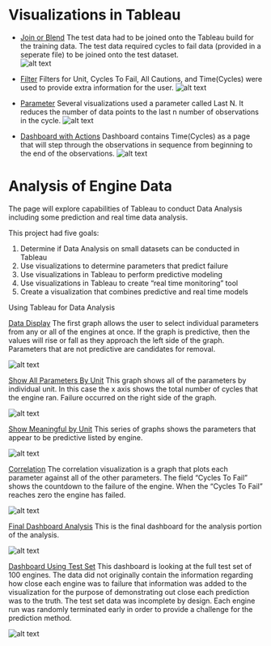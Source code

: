 # Visualizations in Tableau

* [Join or Blend](https://public.tableau.com/profile/steven.fischbach#!/vizhome/FinalProject-TestDataDashboardv2_0/StatusMonitor) The test data had to be joined onto the Tableau build for the training data. The test data required cycles to fail data (provided in a seperate file) to be joined onto the test dataset.  
![alt text](https://github.com/fischtank44/Engine_training_data/blob/master/Visualizations/images/Blend.JPG)

* [Filter](https://public.tableau.com/profile/steven.fischbach#!/vizhome/Finalproject-v2_0/PredictionChart?publish=yes) Filters for Unit, Cycles To Fail, All Cautions, and Time(Cycles) were used to provide extra information for the user. 
![alt text](https://github.com/fischtank44/Engine_training_data/blob/master/Visualizations/images/Filters%20lots%20of%20filters.JPG)

* [Parameter](https://public.tableau.com/profile/steven.fischbach#!/vizhome/Finalproject-v2_0/PredictionChart?publish=yes) Several visualizations used a parameter called Last N. It reduces the number of data points to the last n number of observations in the cycle. 
![alt text](https://github.com/fischtank44/Engine_training_data/blob/master/Visualizations/images/Parameter%20Last%20N.JPG)

* [Dashboard with Actions](https://public.tableau.com/profile/steven.fischbach#!/vizhome/Finalproject-v2_0/CautionsvsBigFormula?publish=yes) Dashboard contains Time(Cycles) as a page that will step through the observations in sequence from beginning to the end of the observations. 
![alt text](https://github.com/fischtank44/Engine_training_data/blob/master/Visualizations/images/Dashboard%20w-actions.JPG)



# Analysis of Engine Data
The page will explore capabilities of Tableau to conduct Data Analysis including some prediction and real time data analysis. 

This project had five goals:
1.	Determine if Data Analysis on small datasets can be conducted in Tableau
2.	Use visualizations to determine parameters that predict failure
3.	Use visualizations in Tableau to perform predictive modeling
4.	Use visualizations in Tableau to create “real time monitoring” tool
5.	Create a visualization that combines predictive and real time models


Using Tableau for Data Analysis

[Data Display](https://public.tableau.com/profile/steven.fischbach#!/vizhome/Finalproject-correlationonly/SuperDataDisplay?publish=yes) The first graph allows the user to select individual parameters from any or all of the engines at once. If the graph is predictive, then the values will rise or fall as they approach the left side of the graph. Parameters that are not predictive are candidates for removal.

![alt text](https://github.com/fischtank44/Engine_training_data/raw/master/Visualizations/images/All%20Engines%20T50%20LPT.JPG)

[Show All Parameters By Unit](https://public.tableau.com/profile/steven.fischbach#!/vizhome/Finalproject-correlationonly/ShowAllParametersByUnit?publish=yes) This graph shows all of the parameters by individual unit. In this case the x axis shows the total number of cycles that the engine ran. Failure occurred on the right side of the graph. 

![alt text](https://github.com/fischtank44/Engine_training_data/raw/master/Visualizations/images/Show%20All%20by%20Unit%20eng%2062.JPG )

[Show Meaningful by Unit](https://public.tableau.com/profile/steven.fischbach#!/vizhome/Finalproject-correlationonly/ShowMeaningfulbyUnit?publish=yes) This series of graphs shows the parameters that appear to be predictive listed by engine. 

![alt text]( https://github.com/fischtank44/Engine_training_data/raw/master/Visualizations/images/Show%20Meaningful%20by%20Unit%20eng%2062.JPG )

[Correlation](https://public.tableau.com/profile/steven.fischbach#!/vizhome/Finalproject-correlationonly/CorrelationChecker?publish=yes) The correlation visualization is a graph that plots each parameter against all of the other parameters. The field “Cycles To Fail” shows the countdown to the failure of the engine. When the “Cycles To Fail” reaches zero the engine has failed. 

![alt text](https://github.com/fischtank44/Engine_training_data/blob/master/Visualizations/images/Corr.JPG)


[Final Dashboard Analysis](https://public.tableau.com/profile/steven.fischbach#!/vizhome/Finalproject-v2_0/W32withlevel)
This is the final dashboard for the analysis portion of the analysis.

![alt text](https://github.com/fischtank44/Engine_training_data/raw/master/Visualizations/images/Dashboard.png)

[Dashboard Using Test Set](https://public.tableau.com/profile/steven.fischbach#!/vizhome/FinalProject-TestDataDashboardv2_0/StatusMonitor)
This dashboard is looking at the full test set of 100 engines. The data did not originally contain the information regarding how close each engine was to failure that information was added to the visualization for the purpose of demonstrating out close each prediction was to the truth. The test set data was incomplete by design. Each engine run was randomly terminated early in order to provide a challenge for the prediction method. 

![alt text](https://github.com/fischtank44/Engine_training_data/raw/master/Visualizations/images/Test%20Data%20Dashboard.png)
